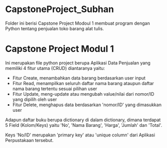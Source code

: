 # CapstoneProject_Subhan
Folder ini berisi Capstone Project Modoul 1 membuat program dengan Python tentang penjualan toko barang alat tulis.

# Capstone Project Modul 1
Ini merupakan file python project berupa Aplikasi Data Penjualan yang memiliki 4 fitur utama (CRUD) diantaranya yaitu:
- Fitur Create,
  menambahkan data barang berdasarkan user input
- Fitur Read,
  menampilkan seluruh daftar nama barang ataupun daftar nama barang tertentu sesuai pilihan user
- Fitur Update, 
  meng-update atau mengubah value/nilai dari nomor/ID yang dipilih oleh user
- Fitur Delete,
  menghapus data berdasarkan 'nomor/ID' yang dimasukkan user

Adapun daftar buku berupa dictionary di dalam dictionary, dimana terdapat 5 Field (Kolom/Keys) yaitu 'No', 'Nama Barang', 'Harga', 'Jumlah' dan 'Total'. 

Keys 'No/ID' merupakan 'primary key' atau 'unique column' dari Aplikasi Perpustakaan tersebut.







